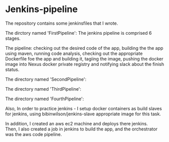 # Jenkins-pipeline

The repository contains some jenkinsfiles that I wrote.

The dirctory named 'FirstPipeline':
The jenkins pipeline is comprised 6 stages.

The pipeline: checking out the desired code of the app, building the the app using maven, running code analysis, checking out the appropriate Dockerfile foe the app and building it, tagiing the image, pushing the docker image into Nexus docker private registry and notifying slack about the finish status.

The directory named 'SecondPipeline':


The directory named 'ThirdPipeline':


The directory named 'FourthPipeline':



Also, In order to practice jenkins - I setup docker containers as build slaves for jenkins, using bibinwilson/jenkins-slave appropriate image for this task.

In addition, I created an aws ec2 machine and deploys there jenkins. <br>
Then, I also created a job in jenkins to build the app, and the orchestrator was the aws code pipeline.
